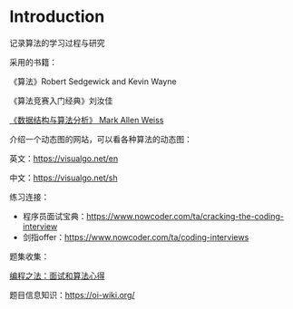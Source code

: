 # Introduction

记录算法的学习过程与研究

采用的书籍：

《算法》Robert Sedgewick and Kevin Wayne

《算法竞赛入门经典》刘汝佳

[《数据结构与算法分析》 Mark Allen Weiss]() 



介绍一个动态图的网站，可以看各种算法的动态图：

英文：https://visualgo.net/en

中文：https://visualgo.net/sh

练习连接：

- 程序员面试宝典：https://www.nowcoder.com/ta/cracking-the-coding-interview
- 剑指offer：https://www.nowcoder.com/ta/coding-interviews

题集收集：

[编程之法：面试和算法心得](https://wizardforcel.gitbooks.io/the-art-of-programming-by-july/content/00.01.html) 

题目信息知识：https://oi-wiki.org/

